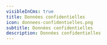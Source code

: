```yaml
---
visibleInCms: true
title: Données confidentielles
icon: donnees-confidentielles.png
subtitle: Données confidentielles
description: Données confidentielles
---
```

